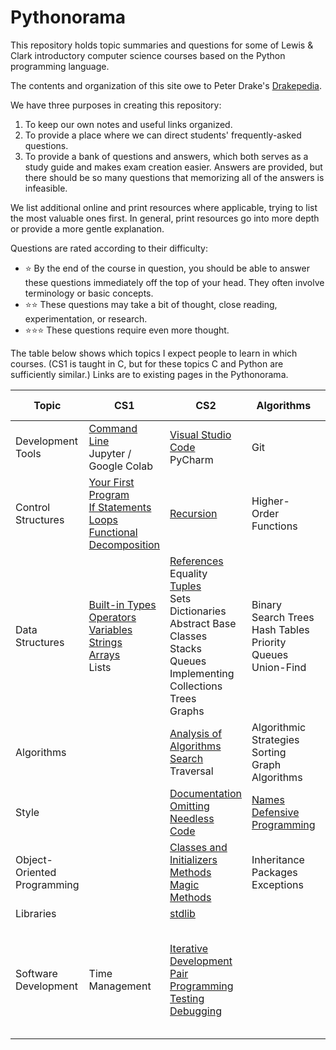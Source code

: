 # Pythonorama
This repository holds topic summaries and questions for some of Lewis \& Clark introductory computer science courses based on the Python programming language.

The contents and organization of this site owe to Peter Drake's [Drakepedia](https://github.com/PeterDrake/drakepedia/).

We have three purposes in creating this repository:
1. To keep our own notes and useful links organized.
1. To provide a place where we can direct students' frequently-asked questions.
1. To provide a bank of questions and answers, which both serves as a study guide and makes exam creation easier. Answers are provided, but there should be so many questions that memorizing all of the answers is infeasible.

We list additional online and print resources where applicable, trying to list the most valuable ones first. In general, print resources go into more depth or provide a more gentle explanation.

Questions are rated according to their difficulty:
- :star: By the end of the course in question, you should be able to answer these questions immediately off the top of your head. They often involve terminology or basic concepts.
- :star::star: These questions may take a bit of thought, close reading, experimentation, or research.
- :star::star::star: These questions require even more thought.

The table below shows which topics I expect people to learn in which courses. (CS1 is taught in C, but for these topics C and Python are sufficiently similar.) Links are to existing pages in the Pythonorama.

Topic | CS1 | CS2 | Algorithms | Software Development
-|-|-|-|-
Development Tools | [Command Line](development_tools/command_line.md)<br>Jupyter / Google Colab |[Visual Studio Code](development_tools/vs_code.md)<br>PyCharm | Git
Control<br>Structures | [Your First Program](control_structures/your_first_program.md)<br>[If Statements](control_structures/if_else.md)<br>[Loops](control_structures/loops.md)<br>[Functional Decomposition](control_structures/functional_decomposition.md) | [Recursion](control_structures/recursion.md) | Higher-Order Functions |
Data<br>Structures | [Built-in Types](data_structures/built_in_types.md)<br>[Operators](data_structures/operators.md)<br>[Variables](data_structures/variables.md)<br>[Strings](data_structures/strings.md)<br>[Arrays](data_structures/arrays.md)<br>Lists | [References](data_structures/references.md)<br>Equality<br>[Tuples](data_structures/tuples.md)<br>Sets<br>Dictionaries<br>Abstract Base Classes<br>Stacks<br>Queues<br>Implementing Collections<br>Trees<br>Graphs | Binary Search Trees<br>Hash Tables<br>Priority Queues<br>Union-Find |
Algorithms | | [Analysis of Algorithms](algorithms/analysis.md)<br>[Search](algorithms/search.md)<br>Traversal | Algorithmic Strategies<br>Sorting<br>Graph Algorithms |
Style | | [Documentation](style/documentation.md)<br>[Omitting Needless Code](style/omitting_needless_code.md) | [Names](style/names.md)<br>[Defensive Programming](style/defensive_programming.md) |
Object-<br>Oriented Programming | | [Classes and Initializers](oop/classes.md)<br>[Methods](oop/methods.md)<br>[Magic Methods](oop/magic.md) | Inheritance<br>Packages<br>Exceptions |
Libraries | | [stdlib](libraries/stdlib.md) | |
Software<br>Development | Time Management | [Iterative Development](software_development/iterative_development.md)<br>[Pair Programming](software_development/pair_programming.md)<br>[Testing](software_development/testing.md)<br>[Debugging](software_development/debugging.md) | | Teamwork<br>Extreme Programming<br>UML<br>Object-Oriented Design<br>Design Patterns
